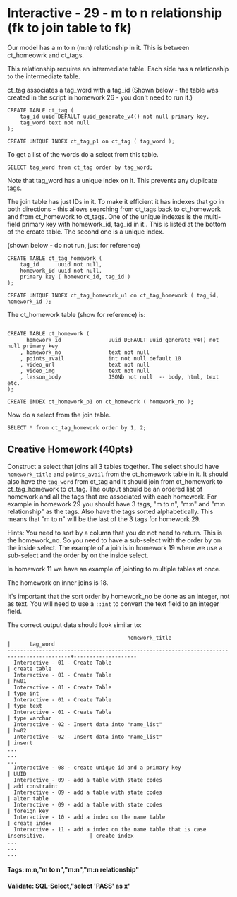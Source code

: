 



<style>
.pagebreak { page-break-before: always; }
.half { height: 200px; }
</style>








# Interactive - 29 - m to n relationship				(fk to join table to fk)

Our model has a m to n (m:n) relationship in it.  This is between ct_homeowrk
and ct_tags.

This relationship requires an intermediate table.  Each side has a relationship
to the intermediate table.


ct_tag associates a tag_word with a tag_id  (Shown below - the table was created
in the script in homework 26 - you don't need to run it.)

```
CREATE TABLE ct_tag ( 
	tag_id uuid DEFAULT uuid_generate_v4() not null primary key,
	tag_word text not null
);

CREATE UNIQUE INDEX ct_tag_p1 on ct_tag ( tag_word );
```

To get  a list of the words do a select from this table.

```
SELECT tag_word from ct_tag order by tag_word;

```

Note that tag_word has a unique index on it.  This prevents any duplicate tags.

The join table has just IDs in it.   To make it efficient it has indexes that
go in both directions - this allows searching from ct_tags back to ct_homework
and from ct_homework to ct_tags.    One of the unique indexes is the multi-field
primary key with homework_id, tag_id in it..   This is listed at the bottom
of the create table.  The second one is a unique index.

(shown below - do not run, just for reference)

```
CREATE TABLE ct_tag_homework ( 
	tag_id 		uuid not null,
	homework_id uuid not null,
	primary key ( homework_id, tag_id )
);

CREATE UNIQUE INDEX ct_tag_homework_u1 on ct_tag_homework ( tag_id, homework_id );
```

The ct_homework table (show for reference) is:


```

CREATE TABLE ct_homework (
	  homework_id				uuid DEFAULT uuid_generate_v4() not null primary key
	, homework_no				text not null
	, points_avail				int not null default 10
	, video_url					text not null
	, video_img					text not null
	, lesson_body 				JSONb not null 	-- body, html, text etc.
);

CREATE INDEX ct_homework_p1 on ct_homework ( homework_no );
```


Now do a select from the join table.


```
SELECT * from ct_tag_homework order by 1, 2;

```

## Creative Homework (40pts)

Construct a select that joins all 3 tables together.  The select should have
`homework_title` and `points_avail` from the ct_homework table in it.
It should also have the `tag_word`  from ct_tag and it should join from
ct_homework to ct_tag_homework to ct_tag.   The output should be an ordered
list of homework and all the tags that are associated with each homework.
For example in homework 29 you should have 3 tags, "m to n", "m:n" and
"m:n relationship" as the tags.    Also have the tags sorted alphabetically.
This means that "m to n" will be the last of the 3 tags for homework 29.

Hints:  You need to sort by a column that you do not need to return.
This is the homework_no.   So you need to have a sub-select with
the order by on the inside select.
The example of a join is in homework 19 where we use a sub-select and
the order by on the inside select.

In homework 11 we have an example of jointing to multiple tables at
once.

The homework on inner joins is 18.

It's important that the sort order by homework_no be done as an
integer, not as text.  You will need to use a `::int` to convert
the text field to an integer field.

The correct output data should look similar to:

```
                                      homework_title                                      |      tag_word      
------------------------------------------------------------------------------------------+--------------------
  Interactive - 01 - Create Table                                                         | create table
  Interactive - 01 - Create Table                                                         | hw01
  Interactive - 01 - Create Table                                                         | type int
  Interactive - 01 - Create Table                                                         | type text
  Interactive - 01 - Create Table                                                         | type varchar
  Interactive - 02 - Insert data into "name_list"                                         | hw02
  Interactive - 02 - Insert data into "name_list"                                         | insert
...
...
...
  Interactive - 08 - create unique id and a primary key                                   | UUID
  Interactive - 09 - add a table with state codes                                         | add constraint
  Interactive - 09 - add a table with state codes                                         | alter table
  Interactive - 09 - add a table with state codes                                         | foreign key
  Interactive - 10 - add a index on the name table                                        | create index
  Interactive - 11 - add a index on the name table that is case insensitive.              | create index
...
...
...

```










#### Tags: m:n,"m to n","m:n","m:n relationship"

#### Validate: SQL-Select,"select 'PASS' as x"
